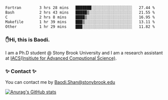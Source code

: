 <!--START_SECTION:waka-->

```txt
Fortran        3 hrs 28 mins   ███████░░░░░░░░░░░░░░░░░░   27.44 %
Bash           2 hrs 43 mins   █████▒░░░░░░░░░░░░░░░░░░░   21.55 %
C              2 hrs 8 mins    ████▒░░░░░░░░░░░░░░░░░░░░   16.95 %
Makefile       1 hr 39 mins    ███▒░░░░░░░░░░░░░░░░░░░░░   13.11 %
Other          1 hr 29 mins    ███░░░░░░░░░░░░░░░░░░░░░░   11.82 %
```

<!--END_SECTION:waka-->

### ✋Hi, this is Baodi. 

I am a Ph.D student @ Stony Brook University and I am a research assistant at [IACS(Insitiute for Advanced Computional Science)](https://iacs.stonybrook.edu/).

### ✨ Contact ✨

You can contact me by [Baodi.Shan@stonybrook.edu](mailto:Baodi.Shan@stonybrook.edu)

[![Anurag's GitHub stats](https://github-readme-stats.vercel.app/api?username=lwshanbd&theme=jolly&show_icons=true&count_private=true&include_all_commits=true)](https://github.com/anuraghazra/github-readme-stats)



<!--
**lwshanbd/lwshanbd** is a ✨ _special_ ✨ repository because its `README.md` (this file) appears on your GitHub profile.

Here are some ideas to get you started:

- 🔭 I’m currently working on ...
- 🌱 I’m currently learning ...
- 👯 I’m looking to collaborate on ...
- 🤔 I’m looking for help with ...
- 💬 Ask me about ...
- 📫 How to reach me: ...
- 😄 Pronouns: ...
- ⚡ Fun fact: ...
-->
